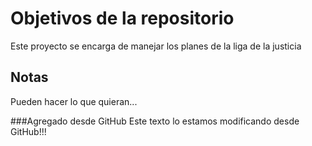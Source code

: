 # Objetivos de la repositorio

Este proyecto se encarga de manejar los planes de la liga de la justicia


## Notas
Pueden hacer lo que quieran...

###Agregado desde GitHub
Este texto lo estamos modificando desde GitHub!!!
